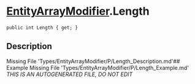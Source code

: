 # [EntityArrayModifier](Types/EntityArrayModifier.md).Length
`public int Length { get; }`
## Description
Missing File 'Types/EntityArrayModifier/P/Length_Description.md'## Example
Missing File 'Types/EntityArrayModifier/P/Length_Example.md'
*THIS IS AN AUTOGENERATED FILE, DO NOT EDIT*
